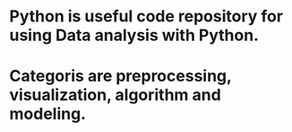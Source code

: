 # Python is useful code repository for using Data analysis with Python.
# Categoris are preprocessing, visualization, algorithm and modeling.
